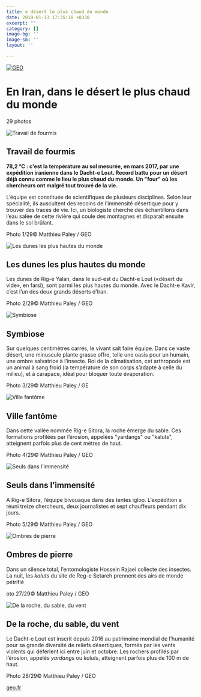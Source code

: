 ```yaml
---
title: e désert le plus chaud du monde
date: 2019-01-13 17:35:18 +0330
excerpt: ""
category: []
image-bg: ''
image-sm: ''
layout: ''

---
```

[![GEO](https://photo.geo.fr/upload/logos/logo-geo2018.png)](http://www.geo.fr/)

# En Iran, dans le désert le plus chaud du monde

29 photos

![Travail de fourmis](https://geo.img.pmdstatic.net/fit/https.3A.2F.2Fphoto.2Egeo.2Efr.2Fupload.2Fslideshow.2Fen-iran-dans-le-desert-le-plus-chaud-du-monde-27083.2Ftravail-de-fourmis-466571.2Ejpg/900x600/quality/65/travail-de-fourmis.jpg)

## Travail de fourmis

**78,2 °C : c'est la température au sol mesurée, en mars 2017, par une expédition iranienne dans le Dacht-e Lout. Record battu pour un désert déjà connu comme le lieu le plus chaud du monde. Un "four" où les chercheurs ont malgré tout trouvé de la vie.**

L’équipe est constituée de scientifiques de plusieurs disciplines. Selon leur spécialité, ils auscultent des recoins de l’immensité désertique pour y trouver des traces de vie. Ici, un biologiste cherche des échantillons dans l’eau salée de cette rivière qui coule des montagnes et disparaît ensuite dans le sol brûlant.

Photo 1/29© Matthieu Paley / GEO

![Les dunes les plus hautes du monde](https://geo.img.pmdstatic.net/fit/https.3A.2F.2Fphoto.2Egeo.2Efr.2Fupload.2Fslideshow.2Fen-iran-dans-le-desert-le-plus-chaud-du-monde-27083.2Fles-dunes-les-plus-hautes-du-monde-485089.2Ejpg/900x600/quality/65/les-dunes-les-plus-hautes-du-monde.jpg)

## Les dunes les plus hautes du monde

Les dunes de Rig-e Yalan, dans le sud-est du Dacht-e Lout («désert du vide», en farsi), sont parmi les plus hautes du monde. Avec le Dacht-e Kavir, c’est l’un des deux grands déserts d’Iran.

Photo 2/29© Matthieu Paley / GEO

![Symbiose](https://geo.img.pmdstatic.net/fit/https.3A.2F.2Fphoto.2Egeo.2Efr.2Fupload.2Fslideshow.2Fen-iran-dans-le-desert-le-plus-chaud-du-monde-27083.2Fsymbiose-466572.2Ejpg/400x600/quality/65/symbiose.jpg)

## Symbiose

Sur quelques centimètres carrés, le vivant sait faire équipe. Dans ce vaste désert, une minuscule plante grasse offre, telle une oasis pour un humain, une ombre salvatrice à l’insecte. Roi de la climatisation, cet arthropode est un animal à sang froid (la température de son corps s’adapte à celle du milieu), et à carapace, idéal pour bloquer toute évaporation.

Photo 3/29© Matthieu Paley / GE

![Ville fantôme](https://geo.img.pmdstatic.net/fit/https.3A.2F.2Fphoto.2Egeo.2Efr.2Fupload.2Fslideshow.2Fen-iran-dans-le-desert-le-plus-chaud-du-monde-27083.2Fville-fantome-466573.2Ejpg/900x600/quality/65/ville-fantome.jpg)

## Ville fantôme

Dans cette vallée nommée Rig-e Sitora, la roche émerge du sable. Ces formations profilées par l’érosion, appelées "yardangs" ou "kaluts", atteignent parfois plus de cent mètres de haut.

Photo 4/29© Matthieu Paley / GEO

![Seuls dans l’immensité](https://geo.img.pmdstatic.net/fit/https.3A.2F.2Fphoto.2Egeo.2Efr.2Fupload.2Fslideshow.2Fen-iran-dans-le-desert-le-plus-chaud-du-monde-27083.2Fseuls-dans-l-immensite-466574.2Ejpg/900x600/quality/65/seuls-dans-l-immensite.jpg)

## Seuls dans l’immensité

A Rig-e Sitora, l’équipe bivouaque dans des tentes igloo. L’expédition a réuni treize chercheurs, deux journalistes et sept chauffeurs pendant dix jours.

Photo 5/29© Matthieu Paley / GEO

![Ombres de pierre](https://geo.img.pmdstatic.net/fit/https.3A.2F.2Fphoto.2Egeo.2Efr.2Fupload.2Fslideshow.2Fen-iran-dans-le-desert-le-plus-chaud-du-monde-27083.2Fombres-de-pierre-485104.2Ejpg/900x600/quality/65/ombres-de-pierre.jpg)

## Ombres de pierre

Dans un silence total, l’entomologiste Hossein Rajaei collecte des insectes. La nuit, les _kaluts_ du site de Reg-e Setareh prennent des airs de monde pétrifié

oto 27/29© Matthieu Paley / GEO

![De la roche, du sable, du vent](https://geo.img.pmdstatic.net/fit/https.3A.2F.2Fphoto.2Egeo.2Efr.2Fupload.2Fslideshow.2Fen-iran-dans-le-desert-le-plus-chaud-du-monde-27083.2Fde-la-roche-du-sable-du-vent-485109.2Ejpg/900x600/quality/65/de-la-roche-du-sable-du-vent.jpg)

## De la roche, du sable, du vent

Le Dacht-e Lout est inscrit depuis 2016 au patrimoine mondial de l’humanité pour sa grande diversité de reliefs désertiques, formés par les vents violents qui déferlent ici entre juin et octobre. Les rochers profilés par l’érosion, appelés _yardangs_ ou _kaluts_, atteignent parfois plus de 100 m de haut.

Photo 28/29© Matthieu Paley / GEO

[geo.fr](https://photo.geo.fr/en-iran-dans-le-desert-le-plus-chaud-du-monde-27083#de-la-roche-du-sable-du-vent-485109)